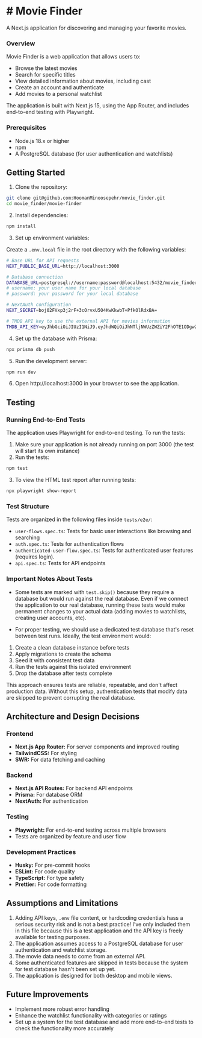 # # Movie Finder
A Next.js application for discovering and managing your favorite movies.

### Overview

Movie Finder is a web application that allows users to:
* Browse the latest movies
* Search for specific titles
* View detailed information about movies, including cast
* Create an account and authenticate
* Add movies to a personal watchlist

The application is built with Next.js 15, using the App Router, and includes end-to-end testing with Playwright.

### Prerequisites

* Node.js 18.x or higher
* npm
* A PostgreSQL database (for user authentication and watchlists)
## Getting Started

1. Clone the repository:
```bash
git clone git@github.com:HoomanMinoosepehr/movie_finder.git
cd movie_finder/movie-finder
```
2. Install dependencies:
```bash
npm install
```
3. Set up environment variables:

Create a `.env.local` file in the root directory with the following variables:
```bash
# Base URL for API requests
NEXT_PUBLIC_BASE_URL=http://localhost:3000

# Database connection
DATABASE_URL=postgresql://username:password@localhost:5432/movie_finder?schema=public
# username: your user name for your local database
# password: your password for your local database

# NextAuth configuration
NEXT_SECRET=boj02FVxp3j2rF+3cOrvxU5O4KwKkwbT+PfkOlRdxBA=

# TMDB API key to use the external API for movies information
TMDB_API_KEY=eyJhbGciOiJIUzI1NiJ9.eyJhdWQiOiJhNTljNWUzZWZiY2FhOTE1ODgwZjY3NDBhY2RjZmFhMCIsIm5iZiI6MTc0NjA0MjI5NC4zMTcsInN1YiI6IjY4MTI3ZGI2MDZmMTU2MmM4YTRkMjljOCIsInNjb3BlcyI6WyJhcGlfcmVhZCJdLCJ2ZXJzaW9uIjoxfQ.nviJBN4w7KQrkDnCOduPVa0WqSQidG71JQBxo6J6fxY
```

4. Set up the database with Prisma:
```bash
npx prisma db push
```

5. Run the development server:
```bash
npm run dev
```

6. Open http://localhost:3000 in your browser to see the application.

## Testing

### Running End-to-End Tests

The application uses Playwright for end-to-end testing. To run the tests:
1. Make sure your application is not already running on port 3000 (the test will start its own instance)
2. Run the tests:
```bash
npm test
```
3. To view the HTML test report after running tests:
```bash
npx playwright show-report
```

### Test Structure

Tests are organized in the following files inside `tests/e2e/`:
* `user-flows.spec.ts`: Tests for basic user interactions like browsing and searching
* `auth.spec.ts`: Tests for authentication flows
* `authenticated-user-flow.spec.ts`: Tests for authenticated user features (requires login).
* `api.spec.ts`: Tests for API endpoints
  
### Important Notes About Tests
* Some tests are marked with `test.skip()` because they require a database but would run against the real database. Even if we connect the application to our real database, running these tests would make permanent changes to your actual data (adding movies to watchlists, creating user accounts, etc).

* For proper testing, we should use a dedicated test database that's reset between test runs. Ideally, the test environment would:

1. Create a clean database instance before tests
2. Apply migrations to create the schema
3. Seed it with consistent test data
4. Run the tests against this isolated environment
5. Drop the database after tests complete

This approach ensures tests are reliable, repeatable, and don't affect production data. Without this setup, authentication tests that modify data are skipped to prevent corrupting the real database.

## Architecture and Design Decisions

### Frontend
* **Next.js App Router:** For server components and improved routing
* **TailwindCSS:** For styling
* **SWR:** For data fetching and caching

### Backend
* **Next.js API Routes:** For backend API endpoints
* **Prisma:** For database ORM
* **NextAuth:** For authentication

### Testing
* **Playwright:** For end-to-end testing across multiple browsers
* Tests are organized by feature and user flow

### Development Practices
* **Husky:** For pre-commit hooks
* **ESLint:** For code quality
* **TypeScript:** For type safety
* **Prettier:** For code formatting

## Assumptions and Limitations
1. Adding API keys, `.env` file content, or hardcoding credentials hass a serious security risk and is not a best practice! I’ve only included them in this file because this is a test application and the API key is freely available for testing purposes.
2. The application assumes access to a PostgreSQL database for user authentication and watchlist storage.
3. The movie data needs to come from an external API.
4. Some authenticated features are skipped in tests because the system for test database hasn't been set up yet.
5. The application is designed for both desktop and mobile views.

## Future Improvements
* Implement more robust error handling
* Enhance the watchlist functionality with categories or ratings
* Set up a system for the test database and add more end-to-end tests to check the functionality more accurately